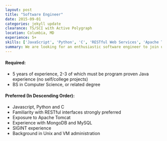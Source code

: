 ```yaml
---
layout: post
title: "Software Engineer"
date: 2015-09-01
categories: jekyll update
clearance: TS/SCI with Active Polygraph
location: Columbia, MD
experience: 5+
skills: ['JavaScript', 'Python', 'C', 'RESTful Web Services', 'Apache Tomcat', 'MongoDB', 'MySQL', 'Unix', 'VM Administration', 'SIGINT']
summary: We are looking for an enthusiastic software engineer to join us on a highly visible program doing new development (not O&M) in MD. This is an enterprise level project. The team is small and comprised of highly skilled developers.
---
```


#### Required:
* 5 years of experience, 2-3 of which must be program proven Java experience (no self/college projects)
* BS in Computer Science, or related degree

#### Preferred (In Descending Order):

* Javascript, Python and C
* Familiarity with RESTful interfaces strongly preferred
* Exposure to Apache Tomcat 
* Experience with MongoDB and MySQL
* SIGINT experience
* Background in Unix and VM administration

